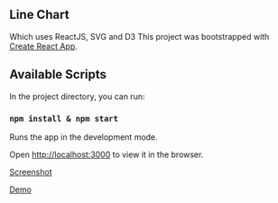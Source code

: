 ## Line Chart

  
Which uses ReactJS, SVG and D3
This project was bootstrapped with [Create React App](https://github.com/facebook/create-react-app).

  

## Available Scripts

  

In the project directory, you can run:

  

### `npm install & npm start`

  

Runs the app in the development mode.<br>

Open [http://localhost:3000](http://localhost:3000) to view it in the browser.


[Screenshot](https://imgur.com/xiMvlN9)


[Demo](https://codesandbox.io/s/github/gladsonrobinson/LineChart)
